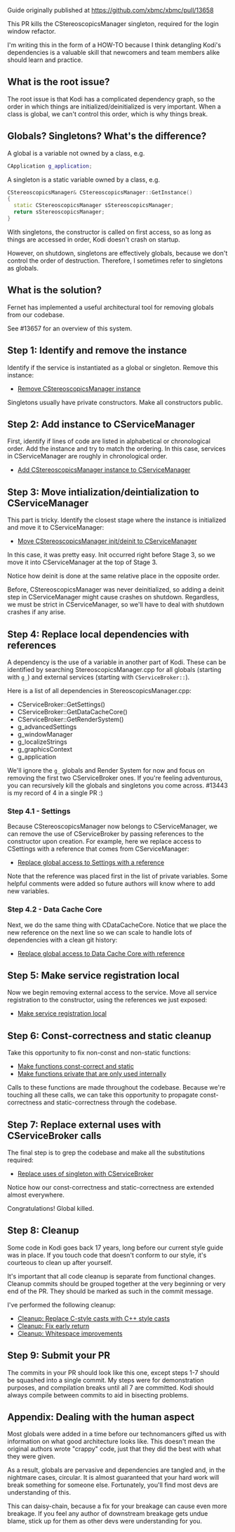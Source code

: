 Guide originally published at https://github.com/xbmc/xbmc/pull/13658

This PR kills the CStereoscopicsManager singleton, required for the login window refactor.

I'm writing this in the form of a HOW-TO because I think detangling Kodi's dependencies is a valuable skill that newcomers and team members alike should learn and practice.

## What is the root issue?
The root issue is that Kodi has a complicated dependency graph, so the order in which things are initialized/deinitialized is very important. When a class is global, we can't control this order, which is why things break.

## Globals? Singletons? What's the difference?
A global is a variable not owned by a class, e.g.

```c++
CApplication g_application;
```

A singleton is a static variable owned by a class, e.g.

```c++
CStereoscopicsManager& CStereoscopicsManager::GetInstance()
{
  static CStereoscopicsManager sStereoscopicsManager;
  return sStereoscopicsManager;
}
```

With singletons, the constructor is called on first access, so as long as things are accessed in order, Kodi doesn't crash on startup.

However, on shutdown, singletons are effectively globals, because we don't control the order of destruction. Therefore, I sometimes refer to singletons as globals.

## What is the solution?

Fernet has implemented a useful architectural tool for removing globals from our codebase.

See #13657 for an overview of this system.

## Step 1: Identify and remove the instance

Identify if the service is instantiated as a global or singleton. Remove this instance:

* [Remove CStereoscopicsManager instance](https://github.com/garbear/xbmc/commit/35dc0e9~11)

Singletons usually have private constructors. Make all constructors public.

## Step 2: Add instance to CServiceManager

First, identify if lines of code are listed in alphabetical or chronological order. Add the instance and try to match the ordering. In this case, services in CServiceManager are roughly in chronological order.

* [Add CStereoscopicsManager instance to CServiceManager](https://github.com/garbear/xbmc/commit/35dc0e9~10)

## Step 3: Move intialization/deintialization to CServiceManager

This part is tricky. Identify the closest stage where the instance is initialized and move it to CServiceManager:

* [Move CStereoscopicsManager init/deinit to CServiceManager](https://github.com/garbear/xbmc/commit/35dc0e9~9)

In this case, it was pretty easy. Init occurred right before Stage 3, so we move it into CServiceManager at the top of Stage 3.

Notice how deinit is done at the same relative place in the opposite order.

Before, CStereoscopicsManager was never deinitialized, so adding a deinit step in CServiceManager might cause crashes on shutdown. Regardless, we must be strict in CServiceManager, so we'll have to deal with shutdown crashes if any arise.

## Step 4: Replace local dependencies with references

A dependency is the use of a variable in another part of Kodi. These can be identified by searching StereoscopicsManager.cpp for all globals (starting with `g_`) and external services (starting with `CServiceBroker::`).

Here is a list of all dependencies in StereoscopicsManager.cpp:

* CServiceBroker::GetSettings()
* CServiceBroker::GetDataCacheCore()
* CServiceBroker::GetRenderSystem()
* g_advancedSettings
* g_windowManager
* g_localizeStrings
* g_graphicsContext
* g_application

We'll ignore the `g_` globals and Render System for now and focus on removing the first two CServiceBroker ones. If you're feeling adventurous, you can recursively kill the globals and singletons you come across. #13443 is my record of 4 in a single PR :)

### Step 4.1 - Settings

Because CStereoscopicsManager now belongs to CServiceManager, we can remove the use of CServiceBroker by passing references to the constructor upon creation. For example, here we replace access to CSettings with a reference that comes from CServiceManager:

* [Replace global access to Settings with a reference](https://github.com/garbear/xbmc/commit/35dc0e9~8)

Note that the reference was placed first in the list of private variables. Some helpful comments were added so future authors will know where to add new variables.

### Step 4.2 - Data Cache Core

Next, we do the same thing with CDataCacheCore. Notice that we place the new reference on the next line so we can scale to handle lots of dependencies with a clean git history:

* [Replace global access to Data Cache Core with reference](https://github.com/garbear/xbmc/commit/35dc0e9~7)

## Step 5: Make service registration local

Now we begin removing external access to the service. Move all service registration to the constructor, using the references we just exposed:

* [Make service registration local](https://github.com/garbear/xbmc/commit/35dc0e9~6)

## Step 6: Const-correctness and static cleanup

Take this opportunity to fix non-const and non-static functions:

* [Make functions const-correct and static](https://github.com/garbear/xbmc/commit/35dc0e9~5)
* [Make functions private that are only used internally](https://github.com/garbear/xbmc/commit/35dc0e9~4)

Calls to these functions are made throughout the codebase. Because we're touching all these calls, we can take this opportunity to propagate const-correctness and static-correctness through the codebase.

## Step 7: Replace external uses with CServiceBroker calls

The final step is to grep the codebase and make all the substitutions required:

* [Replace uses of singleton with CServiceBroker](https://github.com/garbear/xbmc/commit/35dc0e9~3)

Notice how our const-correctness and static-correctness are extended almost everywhere.

Congratulations! Global killed.

## Step 8: Cleanup

Some code in Kodi goes back 17 years, long before our current style guide was in place. If you touch code that doesn't conform to our style, it's courteous to clean up after yourself.

It's important that all code cleanup is separate from functional changes. Cleanup commits should be grouped together at the very beginning or very end of the PR. They should be marked as such in the commit message.

I've performed the following cleanup:

* [Cleanup: Replace C-style casts with C++ style casts](https://github.com/garbear/xbmc/commit/35dc0e9~2)
* [Cleanup: Fix early return](https://github.com/garbear/xbmc/commit/35dc0e9~1)
* [Cleanup: Whitespace improvements](https://github.com/garbear/xbmc/commit/35dc0e9)

## Step 9: Submit your PR

The commits in your PR should look like this one, except steps 1-7 should be squashed into a single commit. My steps were for demonstration purposes, and compilation breaks until all 7 are committed. Kodi should always compile between commits to aid in bisecting problems.

## Appendix: Dealing with the human aspect

Most globals were added in a time before our technomancers gifted us with information on what good architecture looks like. This doesn't mean the original authors wrote "crappy" code, just that they did the best with what they were given.

As a result, globals are pervasive and dependencies are tangled and, in the nightmare cases, circular. It is almost guaranteed that your hard work will break something for someone else. Fortunately, you'll find most devs are understanding of this.

This can daisy-chain, because a fix for your breakage can cause even more breakage. If you feel any author of downstream breakage gets undue blame, stick up for them as other devs were understanding for you.
